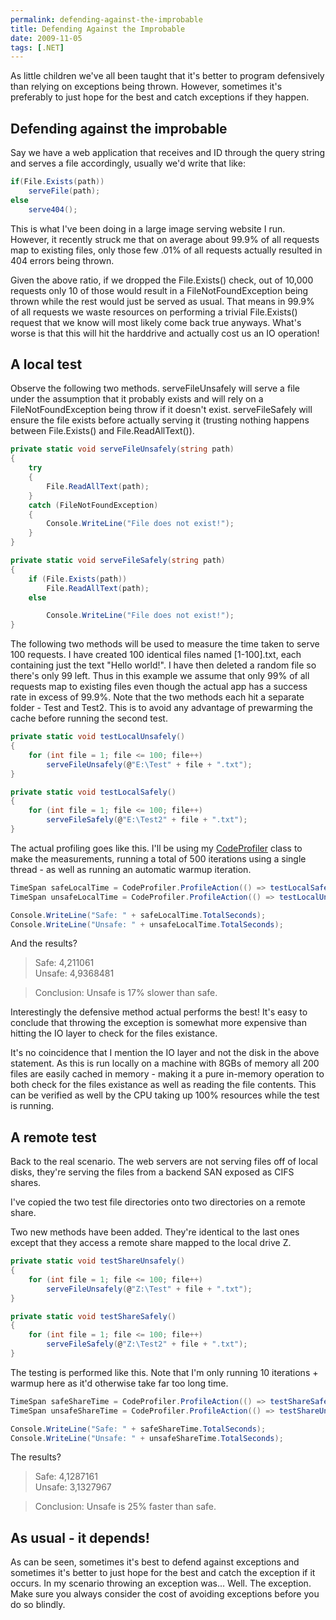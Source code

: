 ```yaml
---
permalink: defending-against-the-improbable
title: Defending Against the Improbable
date: 2009-11-05
tags: [.NET]
---
```

As little children we've all been taught that it's better to program defensively than relying on exceptions being thrown. However, sometimes it's preferably to just hope for the best and catch exceptions if they happen.

<!-- more -->

## Defending against the improbable

Say we have a web application that receives and ID through the query string and serves a file accordingly, usually we'd write that like:

```csharp
if(File.Exists(path))
    serveFile(path);
else
    serve404();
```

This is what I've been doing in a large image serving website I run. However, it recently struck me that on average about 99.9% of all requests map to existing files, only those few .01% of all requests actually resulted in 404 errors being thrown.

Given the above ratio, if we dropped the File.Exists() check, out of 10,000 requests only 10 of those would result in a FileNotFoundException being thrown while the rest would just be served as usual. That means in 99.9% of all requests we waste resources on performing a trivial File.Exists() request that we know will most likely come back true anyways. What's worse is that this will hit the harddrive and actually cost us an IO operation!

## A local test

Observe the following two methods. serveFileUnsafely will serve a file under the assumption that it probably exists and will rely on a FileNotFoundException being throw if it doesn't exist. serveFileSafely will ensure the file exists before actually serving it (trusting nothing happens between File.Exists() and File.ReadAllText()).

```csharp
private static void serveFileUnsafely(string path)
{
    try
    {
        File.ReadAllText(path);
    }
    catch (FileNotFoundException)
    {
        Console.WriteLine("File does not exist!");
    }
}

private static void serveFileSafely(string path)
{
    if (File.Exists(path))
        File.ReadAllText(path);
    else

        Console.WriteLine("File does not exist!");
}
```

The following two methods will be used to measure the time taken to serve 100 requests. I have created 100 identical files named [1-100].txt, each containing just the text "Hello world!". I have then deleted a random file so there's only 99 left. Thus in this example we assume that only 99% of all requests map to existing files even though the actual app has a success rate in excess of 99.9%. Note that the two methods each hit a separate folder - Test and Test2. This is to avoid any advantage of prewarming the cache before running the second test.

```csharp
private static void testLocalUnsafely()
{
    for (int file = 1; file <= 100; file++)
        serveFileUnsafely(@"E:\Test" + file + ".txt");
}

private static void testLocalSafely()
{
    for (int file = 1; file <= 100; file++)
        serveFileSafely(@"E:\Test2" + file + ".txt");
}
```

The actual profiling goes like this. I'll be using my [CodeProfiler](http://www.improve.dk/blog/2008/04/16/profiling-code-the-easy-way) class to make the measurements, running a total of 500 iterations using a single thread - as well as running an automatic warmup iteration.

```csharp
TimeSpan safeLocalTime = CodeProfiler.ProfileAction(() => testLocalSafely(), 500, 1);
TimeSpan unsafeLocalTime = CodeProfiler.ProfileAction(() => testLocalUnsafely(), 500, 1);

Console.WriteLine("Safe: " + safeLocalTime.TotalSeconds);
Console.WriteLine("Unsafe: " + unsafeLocalTime.TotalSeconds);
```

And the results?

> Safe: 4,211061  
> Unsafe: 4,9368481  
  
> Conclusion: Unsafe is 17% slower than safe.

Interestingly the defensive method actual performs the best! It's easy to conclude that throwing the exception is somewhat more expensive than hitting the IO layer to check for the files existance.

It's no coincidence that I mention the IO layer and not the disk in the above statement. As this is run locally on a machine with 8GBs of memory all 200 files are easily cached in memory - making it a pure in-memory operation to both check for the files existance as well as reading the file contents. This can be verified as well by the CPU taking up 100% resources while the test is running.

## A remote test

Back to the real scenario. The web servers are not serving files off of local disks, they're serving the files from a backend SAN exposed as CIFS shares.

I've copied the two test file directories onto two directories on a remote share.

Two new methods have been added. They're identical to the last ones except that they access a remote share mapped to the local drive Z.

```csharp
private static void testShareUnsafely()
{
    for (int file = 1; file <= 100; file++)
        serveFileUnsafely(@"Z:\Test" + file + ".txt");
}

private static void testShareSafely()
{
    for (int file = 1; file <= 100; file++)
        serveFileSafely(@"Z:\Test2" + file + ".txt");
}
```

The testing is performed like this. Note that I'm only running 10 iterations + warmup here as it'd otherwise take far too long time.

```csharp
TimeSpan safeShareTime = CodeProfiler.ProfileAction(() => testShareSafely(), 10, 1);
TimeSpan unsafeShareTime = CodeProfiler.ProfileAction(() => testShareUnsafely(), 10, 1);

Console.WriteLine("Safe: " + safeShareTime.TotalSeconds);
Console.WriteLine("Unsafe: " + unsafeShareTime.TotalSeconds);
```

The results?

> Safe: 4,1287161  
> Unsafe: 3,1327967  
  
> Conclusion: Unsafe is 25% faster than safe.

## As usual - it depends!

As can be seen, sometimes it's best to defend against exceptions and sometimes it's better to just hope for the best and catch the exception if it occurs. In my scenario throwing an exception was... Well. The exception. Make sure you always consider the cost of avoiding exceptions before you do so blindly.
